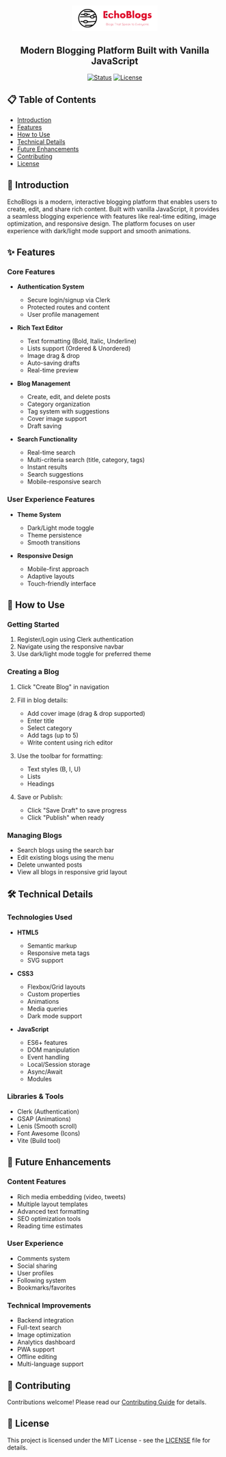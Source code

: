<div align="center">
  <img src="./public/dark-logo.svg" alt="EchoBlogs Logo" width="200">

  <h2>Modern Blogging Platform Built with Vanilla JavaScript</h2>

  [![Status](https://img.shields.io/badge/status-active-success.svg)]()
  [![License](https://img.shields.io/badge/license-MIT-blue.svg)](/LICENSE)
</div>

## 📋 Table of Contents
- [Introduction](#introduction)
- [Features](#features)
- [How to Use](#how-to-use)
- [Technical Details](#technical-details)
- [Future Enhancements](#future-enhancements)
- [Contributing](#contributing)
- [License](#license)

## 🌟 Introduction <a name="introduction"></a>
EchoBlogs is a modern, interactive blogging platform that enables users to create, edit, and share rich content. Built with vanilla JavaScript, it provides a seamless blogging experience with features like real-time editing, image optimization, and responsive design. The platform focuses on user experience with dark/light mode support and smooth animations.

## ✨ Features <a name="features"></a>

### Core Features
- **Authentication System**
  - Secure login/signup via Clerk
  - Protected routes and content
  - User profile management

- **Rich Text Editor**
  - Text formatting (Bold, Italic, Underline)
  - Lists support (Ordered & Unordered)
  - Image drag & drop
  - Auto-saving drafts
  - Real-time preview

- **Blog Management**
  - Create, edit, and delete posts
  - Category organization
  - Tag system with suggestions
  - Cover image support
  - Draft saving

- **Search Functionality**
  - Real-time search
  - Multi-criteria search (title, category, tags)
  - Instant results
  - Search suggestions
  - Mobile-responsive search

### User Experience Features
- **Theme System**
  - Dark/Light mode toggle
  - Theme persistence
  - Smooth transitions

- **Responsive Design**
  - Mobile-first approach
  - Adaptive layouts
  - Touch-friendly interface

## 🚀 How to Use <a name="how-to-use"></a>

### Getting Started
1. Register/Login using Clerk authentication
2. Navigate using the responsive navbar
3. Use dark/light mode toggle for preferred theme

### Creating a Blog
1. Click "Create Blog" in navigation

2. Fill in blog details:
   - Add cover image (drag & drop supported)
   - Enter title
   - Select category
   - Add tags (up to 5)
   - Write content using rich editor

3. Use the toolbar for formatting:
   - Text styles (B, I, U)
   - Lists
   - Headings

4. Save or Publish:
   - Click "Save Draft" to save progress
   - Click "Publish" when ready

### Managing Blogs
- Search blogs using the search bar
- Edit existing blogs using the menu
- Delete unwanted posts
- View all blogs in responsive grid layout

## 🛠 Technical Details <a name="technical-details"></a>

### Technologies Used
- **HTML5**
  - Semantic markup
  - Responsive meta tags
  - SVG support

- **CSS3**
  - Flexbox/Grid layouts
  - Custom properties
  - Animations
  - Media queries
  - Dark mode support

- **JavaScript**
  - ES6+ features
  - DOM manipulation
  - Event handling
  - Local/Session storage
  - Async/Await
  - Modules

### Libraries & Tools
- Clerk (Authentication)
- GSAP (Animations)
- Lenis (Smooth scroll)
- Font Awesome (Icons)
- Vite (Build tool)

## 🔮 Future Enhancements <a name="future-enhancements"></a>

### Content Features
- Rich media embedding (video, tweets)
- Multiple layout templates
- Advanced text formatting
- SEO optimization tools
- Reading time estimates

### User Experience
- Comments system
- Social sharing
- User profiles
- Following system
- Bookmarks/favorites

### Technical Improvements
- Backend integration
- Full-text search
- Image optimization
- Analytics dashboard
- PWA support
- Offline editing
- Multi-language support

## 🤝 Contributing
Contributions welcome! Please read our [Contributing Guide](CONTRIBUTING.md) for details.

## 📄 License
This project is licensed under the MIT License - see the [LICENSE](LICENSE) file for details.